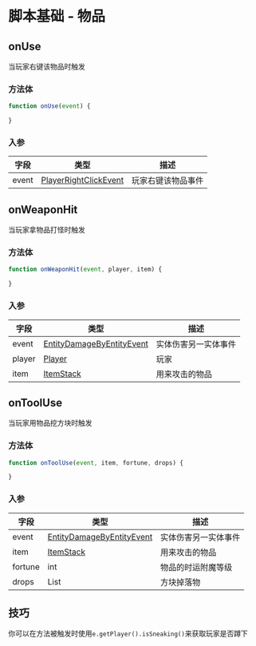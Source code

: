 # 脚本基础 - 物品

## onUse

当玩家右键该物品时触发

### 方法体

```js
function onUse(event) {

}
```

### 入参

|字段|类型|描述|
|--|---|--|
|event|[PlayerRightClickEvent](https://slimefun.github.io/javadocs/Slimefun4/docs/io/github/thebusybiscuit/slimefun4/api/events/PlayerRightClickEvent.html)|玩家右键该物品事件|

## onWeaponHit

当玩家拿物品打怪时触发

### 方法体

```js
function onWeaponHit(event, player, item) {

}
```

### 入参

|字段|类型|描述|
|--|---|--|
|event|[EntityDamageByEntityEvent](https://hub.spigotmc.org/javadocs/spigot/org/bukkit/event/entity/EntityDamageByEntityEvent.html)|实体伤害另一实体事件|
|player|[Player](https://hub.spigotmc.org/javadocs/spigot/org/bukkit/entity/Player.html)|玩家|触发的玩家|
|item|[ItemStack](https://hub.spigotmc.org/javadocs/spigot/org/bukkit/inventory/ItemStack.html)|用来攻击的物品|

## onToolUse

当玩家用物品挖方块时触发

### 方法体

```js
function onToolUse(event, item, fortune, drops) {

}
```

### 入参

|字段|类型|描述|
|--|---|--|
|event|[EntityDamageByEntityEvent](https://hub.spigotmc.org/javadocs/spigot/org/bukkit/event/entity/EntityDamageByEntityEvent.html)|实体伤害另一实体事件|
|item|[ItemStack](https://hub.spigotmc.org/javadocs/spigot/org/bukkit/inventory/ItemStack.html)|用来攻击的物品|
|fortune|int|物品的时运附魔等级|
|drops|List<ItemStack>|方块掉落物|

## 技巧

你可以在方法被触发时使用`e.getPlayer().isSneaking()`来获取玩家是否蹲下
